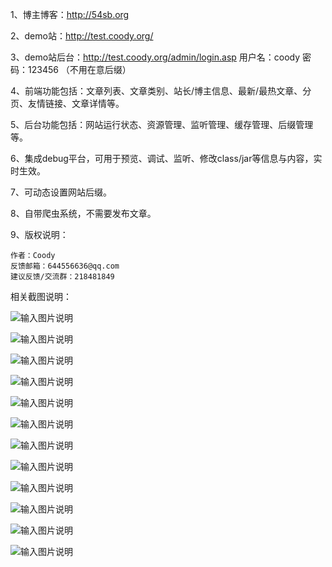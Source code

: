 1、博主博客：http://54sb.org

2、demo站：http://test.coody.org/

3、demo站后台：http://test.coody.org/admin/login.asp 用户名：coody 密码：123456 （不用在意后缀）

4、前端功能包括：文章列表、文章类别、站长/博主信息、最新/最热文章、分页、友情链接、文章详情等。

5、后台功能包括：网站运行状态、资源管理、监听管理、缓存管理、后缀管理等。

6、集成debug平台，可用于预览、调试、监听、修改class/jar等信息与内容，实时生效。

7、可动态设置网站后缀。

8、自带爬虫系统，不需要发布文章。

9、版权说明：

    作者：Coody
    反馈邮箱：644556636@qq.com
    建议反馈/交流群：218481849

相关截图说明：

![输入图片说明](https://gitee.com/uploads/images/2018/0424/112258_d2da2f3f_1200611.png "1.png")

![输入图片说明](https://gitee.com/uploads/images/2018/0424/112307_ba6dc63d_1200611.png "2.png")

![输入图片说明](https://gitee.com/uploads/images/2018/0424/112312_04062236_1200611.png "3.png")

![输入图片说明](https://gitee.com/uploads/images/2018/0424/112318_c57e764a_1200611.png "4.png")

![输入图片说明](https://gitee.com/uploads/images/2018/0424/112326_183e133a_1200611.png "5.png")

![输入图片说明](https://gitee.com/uploads/images/2018/0424/112334_3b07a94e_1200611.png "6.png")

![输入图片说明](https://gitee.com/uploads/images/2018/0424/112342_fce70fcb_1200611.png "7.png")

![输入图片说明](https://gitee.com/uploads/images/2018/0424/112348_8ddbd086_1200611.png "8.png")

![输入图片说明](https://gitee.com/uploads/images/2018/0424/112353_7480f4d3_1200611.png "9.png")

![输入图片说明](https://gitee.com/uploads/images/2018/0424/112359_c1bdc05b_1200611.png "10.png")

![输入图片说明](https://gitee.com/uploads/images/2018/0424/112406_e0ac0d1f_1200611.png "11.png")

![输入图片说明](https://gitee.com/uploads/images/2018/0424/112412_99f53a17_1200611.png "12.png")